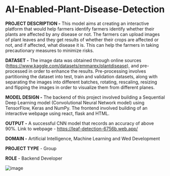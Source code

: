 # AI-Enabled-Plant-Disease-Detection


**PROJECT DESCRIPTION -** This model aims at creating an interactive platform that would help farmers identify farmers identify whether their plants are affected by any disease or not. The farmers can upload images of plant leaves and they get results of whether their crops are affected or not, and if affected, what disease it is. This can help the farmers in taking precautionary measures to minimize risks.



**DATASET -** The image data was obtained through online sources (https://www.kaggle.com/datasets/emmarex/plantdisease), and pre-processed in order to enhance the results. Pre-processing involves partitioning the dataset into test, train and validation datasets, along with separating the images into different batches, rotating, rescaling, resizing and flipping the images in order to visualize them from different planes.



**MODEL DESIGN -** The backend of this project involved building a Sequential Deep Learning model (Convolutional Neural Network model) using TensorFlow, Keras and NumPy. The frontend involved building of an interactive webpage using react, flask and HTML.



**OUTPUT -** A successful CNN model that records an accuracy of above 90%.
Link to webpage - https://leaf-detection-6756b.web.app/



**DOMAIN -** Artificial Intelligence, Machine Learning and Wed Development


**PROJECT TYPE** - Group

**ROLE** - Backend Developer




![image](https://github.com/gargichoudhary12/AI-Enabled-Plant-Disease-Detection/assets/104214078/d39dc869-23e3-4659-804c-3adab56237d0)


